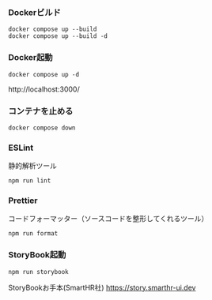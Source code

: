### Dockerビルド
```
docker compose up --build 
docker compose up --build -d
```
### Docker起動
```
docker compose up -d
```
http://localhost:3000/

### コンテナを止める
```
docker compose down 
```

### ESLint
静的解析ツール
```
npm run lint
```
### Prettier
コードフォーマッター（ソースコードを整形してくれるツール）
```
npm run format
```

### StoryBook起動
```
npm run storybook
```
StoryBookお手本(SmartHR社)
https://story.smarthr-ui.dev


